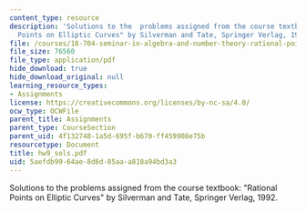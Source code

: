 ```yaml
---
content_type: resource
description: 'Solutions to the  problems assigned from the course textbook: "Rational
  Points on Elliptic Curves" by Silverman and Tate, Springer Verlag, 1992.'
file: /courses/18-704-seminar-in-algebra-and-number-theory-rational-points-on-elliptic-curves-fall-2004/5aefdb9964ae8d6d85aaa818a94bd3a3_hw9_sols.pdf
file_size: 76560
file_type: application/pdf
hide_download: true
hide_download_original: null
learning_resource_types:
- Assignments
license: https://creativecommons.org/licenses/by-nc-sa/4.0/
ocw_type: OCWFile
parent_title: Assignments
parent_type: CourseSection
parent_uid: 4f132748-1a5d-695f-b670-ff459908e75b
resourcetype: Document
title: hw9_sols.pdf
uid: 5aefdb99-64ae-8d6d-85aa-a818a94bd3a3
---
```

Solutions to the  problems assigned from the course textbook: "Rational Points on Elliptic Curves" by Silverman and Tate, Springer Verlag, 1992.